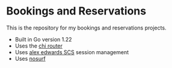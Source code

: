 # Bookings and Reservations

This is the repository for my bookings and reservations projects.

- Built in Go version 1.22
- Uses the [chi router](https://github.com/go-chi/chi/)
- Uses [alex edwards SCS](https://github.com/alexedwards/scs/) session management
- Uses [nosurf](https://github.com/justinas/nosurf) 